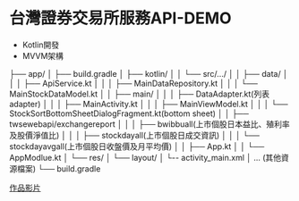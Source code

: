 # 台灣證券交易所服務API-DEMO

- Kotlin開發
- MVVM架構

├── app/
│   ├── build.gradle
│   ├── kotlin/
│   │   └── src/.../
│   │       ├── data/
│   │       │   ├── ApiService.kt
│   │       │   ├── MainDataRepository.kt
│   │       │   └── MainStockDataModel.kt
│   │       ├── main/
│   │       │   ├── DataAdapter.kt(列表adapter)
│   │       │   ├── MainActivity.kt
│   │       │   ├── MainViewModel.kt
│   │       │   └── StockSortBottomSheetDialogFragment.kt(bottom sheet)
│   │       ├── twsewebapi/exchangereport
│   │       │   ├── bwibbuall(上市個股日本益比、殖利率及股價淨值比)
│   │       │   ├── stockdayall(上市個股日成交資訊)
│   │       │   └── stockdayavgall(上市個股日收盤價及月平均價)
│   │       ├── App.kt
│   │       └── AppModlue.kt
│   └── res/
│       └── layout/
│           └-- activity_main.xml
│               ... (其他資源檔案)
└── build.gradle


[作品影片](https://youtube.com/shorts/7ld1eMg-YB0?feature=share)